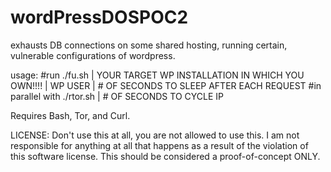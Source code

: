 # wordPressDOSPOC2
exhausts DB connections on some shared hosting, running certain, vulnerable configurations of wordpress.

usage: 
#run
./fu.sh | YOUR TARGET WP INSTALLATION IN WHICH YOU OWN!!!! | WP USER | # OF SECONDS TO SLEEP AFTER EACH REQUEST
#in parallel with 
./rtor.sh | # OF SECONDS TO CYCLE IP 

Requires Bash, Tor, and Curl.

LICENSE: Don't use this at all, you are not allowed to use this. I am not responsible for anything at all that happens as a result of the violation of this software license. This should be considered a proof-of-concept ONLY.
